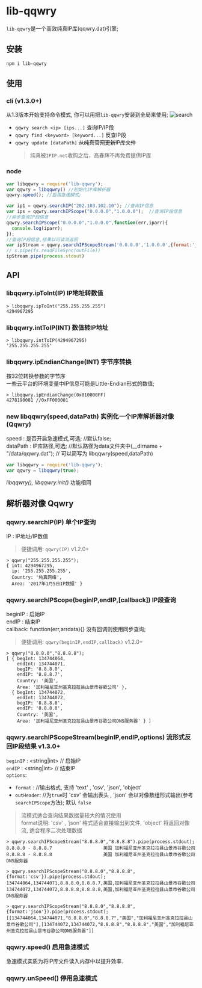 # lib-qqwry

`lib-qqwry`是一个高效纯真IP库(qqwry.dat)引擎;  

## 安装
```
npm i lib-qqwry
```

## 使用

### cli (v1.3.0+) 
从1.3版本开始支持命令模式, 你可以用把`lib-qqwry`安装到全局来使用;
![search](https://cnwhy.github.io/gh-res/images/qqwry-cli-search.svg)

 * `qqwry search <ip> [ips...]` 查询IP/IP段
 * `qqwry find <keyword> [keyword...]` 反查IP段
 * `qqwry update [dataPath]` ~~从纯真官网更新IP库文件~~  
    > 纯真被`IPIP.net`收购之后，高春辉不再免费提供IP库
    
### node

```js 
var libqqwry = require('lib-qqwry');
var qqwry = libqqwry() //初始化IP库解析器
qqwry.speed(); //启用急速模式;

var ip1 = qqwry.searchIP("202.103.102.10"); //查询IP信息
var ips = qqwry.searchIPScope("0.0.0.0","1.0.0.0");  //查询IP段信息
//异步查询IP段信息
qqwry.searchIPScope("0.0.0.0","1.0.0.0",function(err,iparr){
  console.log(iparr);
});
//查询IP段信息,结果以可读流返回
var ipStream = qqwry.searchIPScopeStream('0.0.0.0','1.0.0.0',{format:'json'});
// s.pipe(fs.readFileSync(outFile))
ipStream.pipe(process.stdout)
```

## API

### libqqwry.ipToInt(IP) IP地址转数值
```
> libqqwry.ipToInt("255.255.255.255")
4294967295
```

### libqqwry.intToIP(INT) 数值转IP地址
```
> libqqwry.intToIP(4294967295)
'255.255.255.255'
```

### libqqwry.ipEndianChange(INT) 字节序转换
按32位转换参数的字节序  
一些云平台的环境变量中IP信息可能是Little-Endian形式的数值; 

```
> libqqwry.ipEndianChange(0x010000FF)
4278190081 //0xFF000001
```

### new libqqwry(speed,dataPath) 实例化一个IP库解析器对像(Qqwry)
speed : 是否开启急速模式,可选; //默认false;  
dataPath : IP库路径,可选; //默认路径为data文件夹中(__dirname + "/data/qqwry.dat");
// 可以简写为 libqqwry(speed,dataPath)
```js
var libqqwry = require('lib-qqwry');
var qqwry = libqqwry(true);
```
*libqqwry(), libqqwry.init()* 功能相同

## 解析器对像 Qqwry
### qqwry.searchIP(IP) 单个IP查询
IP : IP地址/IP数值  
> 便捷调用: `qqwry(IP)` v1.2.0+

```
> qqwry("255.255.255.255");
{ int: 4294967295,
  ip: '255.255.255.255',
  Country: '纯真网络',
  Area: '2017年1月5日IP数据' }
```

### qqwry.searchIPScope(beginIP,endIP,[callback]) IP段查询
beginIP : 启始IP  
endIP : 结束IP  
callback: function(err,arrdata){} 没有回调则使用同步查询;  
> 便捷调用: `qqwry(beginIP,endIP,callback)` v1.2.0+

```
> qqwry("8.8.8.0","8.8.8.8");
[ { begInt: 134744064,
    endInt: 134744071,
    begIP: '8.8.8.0',
    endIP: '8.8.8.7',
    Country: '美国',
    Area: '加利福尼亚州圣克拉拉县山景市谷歌公司' },
  { begInt: 134744072,
    endInt: 134744072,
    begIP: '8.8.8.8',
    endIP: '8.8.8.8',
    Country: '美国',
    Area: '加利福尼亚州圣克拉拉县山景市谷歌公司DNS服务器' } ]
```

### qqwry.searchIPScopeStream(beginIP,endIP,options) 流形式反回IP段结果 v1.3.0+
`beginIP` : <string|int> // 启始IP  
`endIP` : <string|int>   // 结束IP  
`options`:
 - `format` : <string> //输出格式, 支持 'text' , 'csv', 'json', 'object'  
 - `outHeader`: <boolean> //为`true`时 'csv' 会输出表头 , 'json' 会以对像数组形式输出(参考`searchIPScope`方法); 默认 `false`

> 流模式适合查询结果数据量较大的情况使用  
> format说明: 'csv' , 'json' 格式适合直接输出到文件, 'object' 将返回对像流, 适合程序二次处理数据

```shell
> qqwry.searchIPScopeStream("8.8.8.0","8.8.8.8").pipe(process.stdout);
8.8.8.0 - 8.8.8.7                   美国 加利福尼亚州圣克拉拉县山景市谷歌公司
8.8.8.8 - 8.8.8.8                   美国 加利福尼亚州圣克拉拉县山景市谷歌公司DNS服务器

> qqwry.searchIPScopeStream("8.8.8.0","8.8.8.8",{format:'csv'}).pipe(process.stdout);
134744064,134744071,8.8.8.0,8.8.8.7,美国,加利福尼亚州圣克拉拉县山景市谷歌公司
134744072,134744072,8.8.8.8,8.8.8.8,美国,加利福尼亚州圣克拉拉县山景市谷歌公司DNS服务器

> qqwry.searchIPScopeStream("8.8.8.0","8.8.8.8",{format:'json'}).pipe(process.stdout);
[[134744064,134744071,"8.8.8.0","8.8.8.7","美国","加利福尼亚州圣克拉拉县山景市谷歌公司"],[134744072,134744072,"8.8.8.8","8.8.8.8","美国","加利福尼亚州圣克拉拉县山景市谷歌公司DNS服务器"]]
```

### qqwry.speed() 启用急速模式
急速模式实质为将IP库文件读入内存中以提升效率.

### qqwry.unSpeed() 停用急速模式
